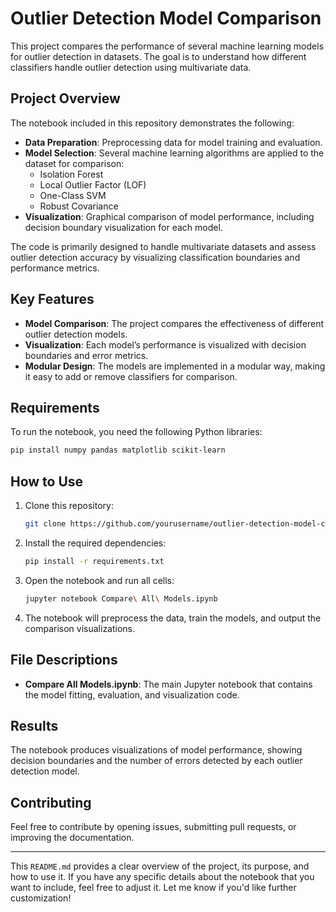 
# Outlier Detection Model Comparison

This project compares the performance of several machine learning models for outlier detection in datasets. The goal is to understand how different classifiers handle outlier detection using multivariate data.

## Project Overview

The notebook included in this repository demonstrates the following:

- **Data Preparation**: Preprocessing data for model training and evaluation.
- **Model Selection**: Several machine learning algorithms are applied to the dataset for comparison:
  - Isolation Forest
  - Local Outlier Factor (LOF)
  - One-Class SVM
  - Robust Covariance
- **Visualization**: Graphical comparison of model performance, including decision boundary visualization for each model.
  
The code is primarily designed to handle multivariate datasets and assess outlier detection accuracy by visualizing classification boundaries and performance metrics.

## Key Features

- **Model Comparison**: The project compares the effectiveness of different outlier detection models.
- **Visualization**: Each model’s performance is visualized with decision boundaries and error metrics.
- **Modular Design**: The models are implemented in a modular way, making it easy to add or remove classifiers for comparison.

## Requirements

To run the notebook, you need the following Python libraries:

```bash
pip install numpy pandas matplotlib scikit-learn
```

## How to Use

1. Clone this repository:

   ```bash
   git clone https://github.com/yourusername/outlier-detection-model-comparison.git
   ```

2. Install the required dependencies:

   ```bash
   pip install -r requirements.txt
   ```

3. Open the notebook and run all cells:

   ```bash
   jupyter notebook Compare\ All\ Models.ipynb
   ```

4. The notebook will preprocess the data, train the models, and output the comparison visualizations.

## File Descriptions

- **Compare All Models.ipynb**: The main Jupyter notebook that contains the model fitting, evaluation, and visualization code.

## Results

The notebook produces visualizations of model performance, showing decision boundaries and the number of errors detected by each outlier detection model.

## Contributing

Feel free to contribute by opening issues, submitting pull requests, or improving the documentation.

---

This `README.md` provides a clear overview of the project, its purpose, and how to use it. If you have any specific details about the notebook that you want to include, feel free to adjust it. Let me know if you'd like further customization!
